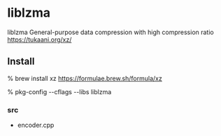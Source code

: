 liblzma
===============


liblzma
General-purpose data compression with high compression ratio
https://tukaani.org/xz/

## Install 
% brew install xz
https://formulae.brew.sh/formula/xz

% pkg-config --cflags --libs liblzma

### src
- encoder.cpp
